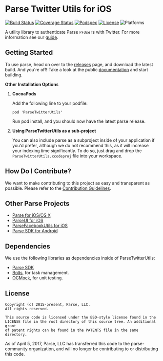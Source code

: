 # Parse Twitter Utils for iOS

[![Build Status][build-status-svg]][build-status-link]
[![Coverage Status][coverage-status-svg]][coverage-status-link]
[![Podspec][podspec-svg]][podspec-link]
[![License][license-svg]][license-link]
![Platforms][platforms-svg]

A utility library to authenticate Parse `PFUser`s with Twitter. For more information see our [guide][guide].

## Getting Started

To use parse, head on over to the [releases][releases] page, and download the latest build.
And you're off! Take a look at the public [documentation][docs] and start building.

**Other Installation Options**

 1. **CocoaPods**

    Add the following line to your podfile:

        pod 'ParseTwitterUtils'

    Run pod install, and you should now have the latest parse release.

 2. **Using ParseTwitterUtils as a sub-project**

    You can also include parse as a subproject inside of your application if you'd prefer, although we do not recommend this, as it will increase your indexing time significantly. To do so, just drag and drop the `ParseTwitterUtils.xcodeproj` file into your workspace.

## How Do I Contribute?

We want to make contributing to this project as easy and transparent as possible. Please refer to the [Contribution Guidelines][contributing].

## Other Parse Projects

 - [Parse for iOS/OS X][parse-iosx-link]
 - [ParseUI for iOS][parseui-ios-link]
 - [ParseFacebookUtils for iOS][parsefacebookutils-ios-link]
 - [Parse SDK for Android][android-sdk-link]

## Dependencies

We use the following libraries as dependencies inside of ParseTwitterUtils:

 - [Parse SDK][parse-iosx-link]
 - [Bolts][bolts-framework], for task management.
 - [OCMock][ocmock-framework], for unit testing.

## License

```
Copyright (c) 2015-present, Parse, LLC.
All rights reserved.

This source code is licensed under the BSD-style license found in the
LICENSE file in the root directory of this source tree. An additional grant 
of patent rights can be found in the PATENTS file in the same directory.
```

As of April 5, 2017, Parse, LLC has transferred this code to the parse-community organization, and will no longer be contributing to or distributing this code. 

 [parse.com]: https://www.parse.com/products/ios
 [docs]: https://www.parse.com/docs/ios/guide
 [guide]: https://parse.com/docs/ios/guide#users-twitter-users
 [blog]: https://blog.parse.com/

 [parse-iosx-link]: https://github.com/ParsePlatform/Parse-SDK-iOS-OSX
 [parseui-ios-link]: https://github.com/ParsePlatform/ParseUI-iOS
 [parsefacebookutils-ios-link]: https://github.com/ParsePlatform/ParseFacebookUtils-iOS
 [android-sdk-link]: https://github.com/ParsePlatform/Parse-SDK-Android

 [releases]: https://github.com/ParsePlatform/ParseTwitterUtils-iOS/releases
 [contributing]: https://github.com/ParsePlatform/ParseTwitterUtils-iOS/blob/master/CONTRIBUTING.md

 [bolts-framework]: https://github.com/BoltsFramework/Bolts-iOS
 [ocmock-framework]: http://ocmock.org

 [build-status-svg]: https://travis-ci.org/ParsePlatform/ParseTwitterUtils-iOS.svg
 [build-status-link]: https://travis-ci.org/ParsePlatform/ParseTwitterUtils-iOS/branches

 [coverage-status-svg]: https://codecov.io/github/ParsePlatform/ParseTwitterUtils-iOS/coverage.svg?branch=master
 [coverage-status-link]: https://codecov.io/github/ParsePlatform/ParseTwitterUtils-iOS?branch=master

 [license-svg]: https://img.shields.io/badge/license-BSD-lightgrey.svg
 [license-link]: https://github.com/ParsePlatform/ParseTwitterUtils-iOS/blob/master/LICENSE

 [podspec-svg]: https://img.shields.io/cocoapods/v/ParseTwitterUtils.svg
 [podspec-link]: https://cocoapods.org/pods/ParseTwitterUtils

 [platforms-svg]: https://img.shields.io/badge/platform-ios-lightgrey.svg

